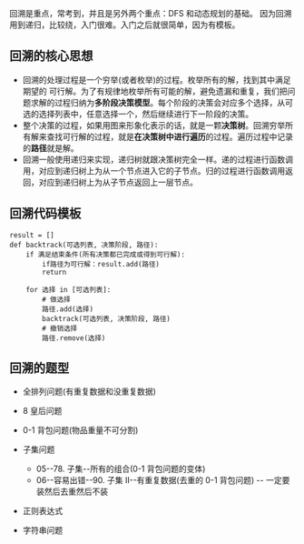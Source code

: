 回溯是重点，常考到，并且是另外两个重点：DFS 和动态规划的基础。
因为回溯用到递归，比较绕，入门很难。入门之后就很简单，因为有模板。

## 回溯的核心思想

- 回溯的处理过程是一个穷举(或者枚举)的过程。枚举所有的解，找到其中满足期望的
  可行解。为了有规律地枚举所有可能的解，避免遗漏和重复，我们把问题求解的过程归纳为**多阶段决策模型**。每个阶段的决策会对应多个选择，从可选的选择列表中，任意选择一个，然后继续进行下一阶段的决策。
- 整个决策的过程，如果用图来形象化表示的话，就是一颗**决策树**。回溯穷举所有解来查找可行解的过程，就是**在决策树中进行遍历**的过程。遍历过程中记录的**路径**就是解。
- 回溯一般使用递归来实现，递归树就跟决策树完全一样。递的过程进行函数调用，对应到递归树上为从一个节点进入它的子节点。归的过程进行函数调用返回，对应到递归树上为从子节点返回上一层节点。

## 回溯代码模板

```
result = []
def backtrack(可选列表, 决策阶段, 路径):
    if 满足结束条件(所有决策都已完成或得到可行解):
        if路径为可行解：result.add(路径)
        return

    for 选择 in [可选列表]:
        # 做选择
        路径.add(选择)
        backtrack(可选列表, 决策阶段, 路径)
        # 撤销选择
        路径.remove(选择)
```

## 回溯的题型

- 全排列问题(有重复数据和没重复数据)

- 8 皇后问题

- 0-1 背包问题(物品重量不可分割)

- 子集问题

  - 05--78. 子集--所有的组合(0-1 背包问题的变体)
  - 06--容易出错--90. 子集 II--有重复数据(去重的 0-1 背包问题) -- 一定要装然后去重然后不装

- 正则表达式

- 字符串问题
